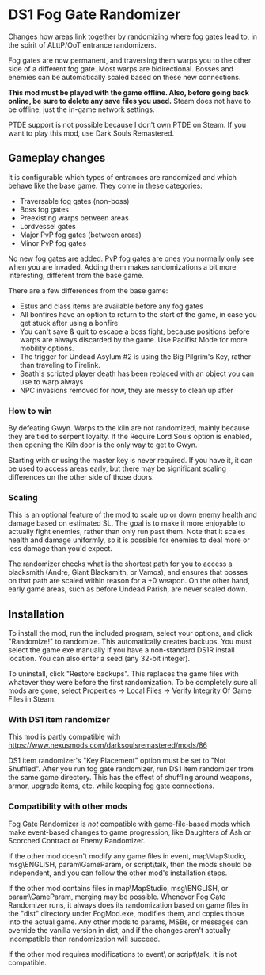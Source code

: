 ﻿# DS1 Fog Gate Randomizer

Changes how areas link together by randomizing where fog gates lead to, in the spirit of ALttP/OoT entrance randomizers.

Fog gates are now permanent, and traversing them warps you to the other side of a different fog gate. Most warps are bidirectional. Bosses and enemies can be automatically scaled based on these new connections.

**This mod must be played with the game offline. Also, before going back online, be sure to delete any save files you used.** Steam does not have to be offline, just the in-game network settings.

PTDE support is not possible because I don't own PTDE on Steam. If you want to play this mod, use Dark Souls Remastered.

## Gameplay changes
It is configurable which types of entrances are randomized and which behave like the base game. They come in these categories:

- Traversable fog gates (non-boss)
- Boss fog gates
- Preexisting warps between areas
- Lordvessel gates
- Major PvP fog gates (between areas)
- Minor PvP fog gates

No new fog gates are added. PvP fog gates are ones you normally only see when you are invaded. Adding them makes randomizations a bit more interesting, different from the base game.

There are a few differences from the base game:

- Estus and class items are available before any fog gates
- All bonfires have an option to return to the start of the game, in case you get stuck after using a bonfire
- You can't save & quit to escape a boss fight, because positions before warps are always discarded by the game. Use Pacifist Mode for more mobility options.
- The trigger for Undead Asylum #2 is using the Big Pilgrim's Key, rather than traveling to Firelink.
- Seath's scripted player death has been replaced with an object you can use to warp always
- NPC invasions removed for now, they are messy to clean up after

### How to win
By defeating Gwyn. Warps to the kiln are not randomized, mainly because they are tied to serpent loyalty. If the Require Lord Souls option is enabled, then opening the Kiln door is the only way to get to Gwyn.

Starting with or using the master key is never required. If you have it, it can be used to access areas early, but there may be significant scaling differences on the other side of those doors.

### Scaling
This is an optional feature of the mod to scale up or down enemy health and damage based on estimated SL. The goal is to make it more enjoyable to actually fight enemies, rather than only run past them. Note that it scales health and damage uniformly, so it is possible for enemies to deal more or less damage than you'd expect.

The randomizer checks what is the shortest path for you to access a blacksmith (Andre, Giant Blacksmith, or Vamos), and ensures that bosses on that path are scaled within reason for a +0 weapon. On the other hand, early game areas, such as before Undead Parish, are never scaled down.

## Installation
To install the mod, run the included program, select your options, and click "Randomize!" to randomize. This automatically creates backups. You must select the game exe manually if you have a non-standard DS1R install location. You can also enter a seed (any 32-bit integer).

To uninstall, click "Restore backups". This replaces the game files with whatever they were before the first randomization. To be completely sure all mods are gone, select Properties → Local Files → Verify Integrity Of Game Files in Steam.

### With DS1 item randomizer
This mod is partly compatible with https://www.nexusmods.com/darksoulsremastered/mods/86

DS1 item randomizer's "Key Placement" option must be set to "Not Shuffled". After you run fog gate randomizer, run DS1 item randomizer from the same game directory. This has the effect of shuffling around weapons, armor, upgrade items, etc. while keeping fog gate connections.

### Compatibility with other mods
Fog Gate Randomizer is *not* compatible with game-file-based mods which make event-based changes to game progression, like Daughters of Ash or Scorched Contract or Enemy Randomizer.

If the other mod doesn't modify any game files in event\, map\MapStudio, msg\ENGLISH, param\GameParam, or script\talk, then the mods should be independent, and you can follow the other mod's installation steps.

If the other mod contains files in map\MapStudio, msg\ENGLISH, or param\GameParam, merging may be possible. Whenever Fog Gate Randomizer runs, it always does its randomization based on game files in the "dist" directory under FogMod.exe, modifies them, and copies those into the actual game. Any other mods to params, MSBs, or messages can override the vanilla version in dist\, and if the changes aren't actually incompatible then randomization will succeed.

If the other mod requires modifications to event\ or script\talk\, it is not compatible.